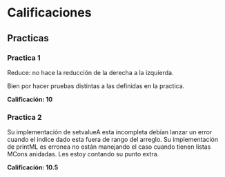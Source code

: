 # Calificaciones

## Practicas

### Practica 1

Reduce: no hace la reducción de la derecha a la izquierda.

Bien por hacer pruebas distintas a las definidas en la practica.

**Calificación: 10**

### Practica 2
Su implementación de setvalueA esta incompleta debían lanzar
un error cuando el indice dado esta fuera de rango del arreglo.
Su implementación de printML es erronea no están manejando
el caso cuando tienen listas MCons anidadas.
Les estoy contando su punto extra.

**Calificación: 10.5**
